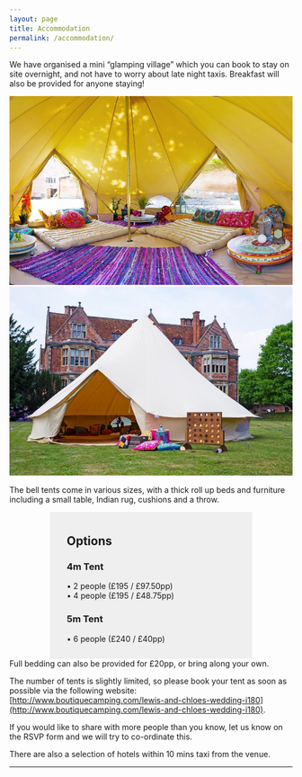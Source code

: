 ```yaml
---
layout: page
title: Accommodation
permalink: /accommodation/
---
```


We have organised a mini “glamping village” which you can book to stay on site overnight, and not have to worry about late night taxis. Breakfast will also be provided for anyone staying!

<img src="/images/tent1.jpg"/>
<img src="/images/tent2.jpg"/>

The bell tents come in various sizes, with a thick roll up beds and furniture including a small table, Indian rug, cushions and a throw.

<center><div style="width: 320px; text-align:left; background-color:#EFEFEF; padding:10px; padding-left: 30px;">
<h2>Options</h2>
<h3>4m Tent</h3>
• 2 people (£195 / £97.50pp)<br>
• 4 people (£195 / £48.75pp)<br>
<h3>5m Tent</h3>
• 6 people (£240 / £40pp)<br><br>
</div>
</center>
Full bedding can also be provided for £20pp, or bring along your own.

The number of tents is slightly limited, so please book your tent as soon as possible via the following website: [http://www.boutiquecamping.com/lewis-and-chloes-wedding-i180](http://www.boutiquecamping.com/lewis-and-chloes-wedding-i180).

If you would like to share with more people than you know, let us know on the RSVP form and we will try to co-ordinate this.

There are also a selection of hotels within 10 mins taxi from the venue.





***
